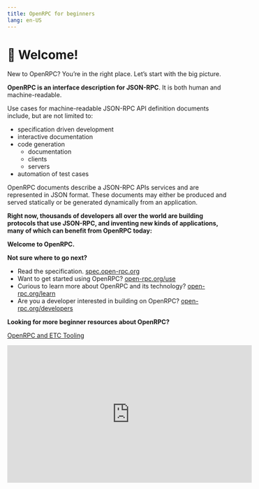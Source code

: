 ```yaml
---
title: OpenRPC for beginners
lang: en-US
---
```


# 👋 Welcome!

New to OpenRPC? You’re in the right place. Let’s start with the big picture.

**OpenRPC is an interface description for JSON-RPC**. It is both human and machine-readable.

Use cases for machine-readable JSON-RPC API definition documents include, but are not limited to:

- specification driven development
- interactive documentation
- code generation 
  - documentation
  - clients
  - servers
- automation of test cases

OpenRPC documents describe a JSON-RPC APIs services and are represented in JSON format. These documents may either be produced and served statically or be generated dynamically from an application.

**Right now, thousands of developers all over the world are building protocols that use JSON-RPC, and inventing new kinds of applications, many of which can benefit from OpenRPC today:**

**Welcome to OpenRPC.**

**Not sure where to go next?**

- Read the specification. [spec.open-rpc.org](http://spec.open-rpc.org#introduction)
- Want to get started using OpenRPC? [open-rpc.org/use](/use/)
- Curious to learn more about OpenRPC and its technology? [open-rpc.org/learn](/learn/)
- Are you a developer interested in building on OpenRPC? [open-rpc.org/developers](/developers/)

**Looking for more beginner resources about OpenRPC?**

[OpenRPC and ETC Tooling](https://youtu.be/UgSPMZ9FQ4Q?t=379)
<iframe width="560" height="315" src="https://www.youtube.com/embed/UgSPMZ9FQ4Q?start=379" frameborder="0" allow="accelerometer; autoplay; encrypted-media; gyroscope; picture-in-picture" allowfullscreen></iframe>
